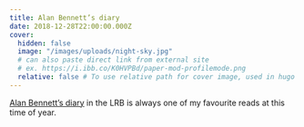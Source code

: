 ```yaml
---
title: Alan Bennett’s diary
date: 2018-12-28T22:00:00.000Z
cover:
  hidden: false
  image: "/images/uploads/night-sky.jpg"
  # can also paste direct link from external site
  # ex. https://i.ibb.co/K0HVPBd/paper-mod-profilemode.png
  relative: false # To use relative path for cover image, used in hugo Page-bundles
---
```

[Alan Bennett’s diary](https://www.lrb.co.uk/v41/n01/alan-bennett/diary) in the LRB is always one of my favourite reads at this time of year.